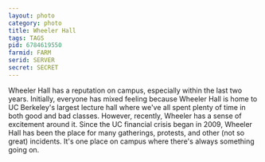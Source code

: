 ```yaml
---
layout: photo
category: photo
title: Wheeler Hall
tags: TAGS
pid: 6784619550
farmid: FARM
serid: SERVER
secret: SECRET
---
```



Wheeler Hall has a reputation on campus, especially within the last two years. Initially, everyone has mixed feeling because Wheeler Hall is home to UC Berkeley's largest lecture hall where we've all spent plenty of time in both good and bad classes. However, recently, Wheeler has a sense of excitement around it. Since the UC financial crisis began in 2009, Wheeler Hall has been the place for many gatherings, protests, and other (not so great) incidents. It's one place on campus where there's always something going on.
